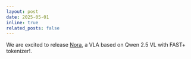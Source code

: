 ```yaml
---
layout: post
date: 2025-05-01
inline: true
related_posts: false
---
```


We are excited to release [Nora](https://declare-lab.github.io/nora), a VLA based on Qwen 2.5 VL with FAST+ tokenizer!.